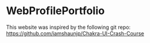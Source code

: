# WebProfilePortfolio

This website was inspired by the following git repo: https://github.com/iamshaunjp/Chakra-UI-Crash-Course
